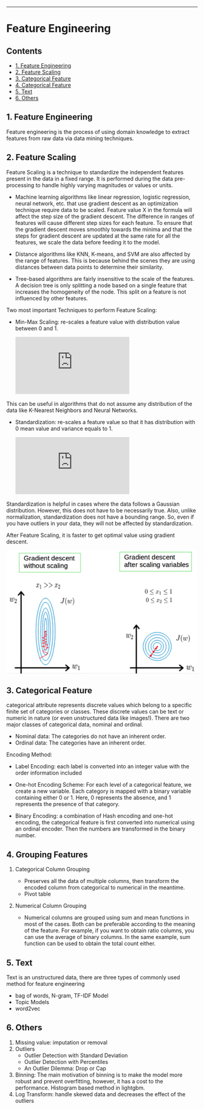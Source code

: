 ------
# Feature Engineering

## Contents

- [1. Feature Engineering](#1-Feature-Engineering)
- [2. Feature Scaling](#2-Feature-Scaling)
- [3. Categorical Feature](#3-Categorical-Feature)
- [4. Categorical Feature](#4-Categorical-Feature)
- [5. Text](#5-Text)
- [6. Others](#6-Others)


## 1. Feature Engineering
Feature engineering is the process of using domain knowledge to extract features from raw data via data mining techniques.


## 2. Feature Scaling
Feature Scaling is a technique to standardize the independent features present in the data in a fixed range. It is performed during the data pre-processing to handle highly varying magnitudes or values or units.


- Machine learning algorithms like linear regression, logistic regression, neural network, etc. that use gradient descent as an optimization technique require data to be scaled. Feature value X in the formula will affect the step size of the gradient descent. The difference in ranges of features will cause different step sizes for each feature. To ensure that the gradient descent moves smoothly towards the minima and that the steps for gradient descent are updated at the same rate for all the features, we scale the data before feeding it to the model.

- Distance algorithms like KNN, K-means, and SVM are also affected by the range of features. This is because behind the scenes they are using distances between data points to determine their similarity.

- Tree-based algorithms are fairly insensitive to the scale of the features. A decision tree is only splitting a node based on a single feature that increases the homogeneity of the node. This split on a feature is not influenced by other features.


Two most important Techniques to perform Feature Scaling:
- Min-Max Scaling: re-scales a feature value with distribution value between 0 and 1.

   ![equation](https://latex.codecogs.com/gif.latex?X_%7Bnorm%7D%3D%5Cfrac%7BX-X_%7Bmin%7D%7D%7BX_%7Bmax%7D-X_%7Bmin%7D%7D)

This can be useful in algorithms that do not assume any distribution of the data like K-Nearest Neighbors and Neural Networks.


- Standardization: re-scales a feature value so that it has distribution with 0 mean value and variance equals to 1.

   ![equation](https://latex.codecogs.com/gif.latex?z%3D%5Cfrac%7Bx-u%7D%7B%5Csigma%7D)

Standardization is helpful in cases where the data follows a Gaussian distribution. However, this does not have to be necessarily true. Also, unlike normalization, standardization does not have a bounding range. So, even if you have outliers in your data, they will not be affected by standardization.

After Feature Scaling, it is faster to get optimal value using gradient descent.

<p align="center">
<img src="../images/FE-Scale.png" width="600"></a>
</p>



## 3. Categorical Feature
categorical attribute represents discrete values which belong to a specific finite set of categories or classes. These discrete values can be text or numeric in nature (or even unstructured data like images!). There are two major classes of categorical data, nominal and ordinal.
- Nominal data: The categories do not have an inherent order.
- Ordinal data: The categories have an inherent order.

Encoding Method:
- Label Encoding: each label is converted into an integer value with the order information included

- One-hot Encoding Scheme: For each level of a categorical feature, we create a new variable. Each category is mapped with a binary variable containing either 0 or 1. Here, 0 represents the absence, and 1 represents the presence of that category.
- Binary Encoding: a combination of Hash encoding and one-hot encoding, the categorical feature is first converted into numerical using an ordinal encoder. Then the numbers are transformed in the binary number.

## 4. Grouping Features
1. Categorical Column Grouping
   - Preserves all the data of multiple columns, then transform the encoded column from categorical to numerical in the meantime.
   - Pivot table

2. Numerical Column Grouping
   - Numerical columns are grouped using sum and mean functions in most of the cases. Both can be preferable according to the meaning of the feature. For example, if you want to obtain ratio columns, you can use the average of binary columns. In the same example, sum function can be used to obtain the total count either.


## 5. Text
Text is an unstructured data, there are three types of commonly used method for feature engineering
- bag of words, N-gram, TF-IDF Model
- Topic Models
- word2vec

## 6. Others
1. Missing value: imputation or removal
2. Outliers
   - Outlier Detection with Standard Deviation
   - Outlier Detection with Percentiles
   - An Outlier Dilemma: Drop or Cap
3. Binning: The main motivation of binning is to make the model more robust and prevent overfitting, however, it has a cost to the performance. Histogram based method in lightgbm.
4. Log Transform: handle skewed data and decreases the effect of the outliers
